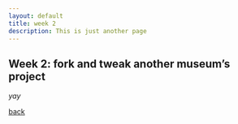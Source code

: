 ```yaml
---
layout: default
title: week 2
description: This is just another page
---
```


## **Week 2: fork and tweak another museum’s project**

_yay_

[back](./)
